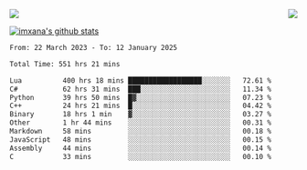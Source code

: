 <p>
  <a href="https://count.getloli.com/"><img src="https://count.getloli.com/get/@xana.readme?theme=moebooru-h"></a>
  <img src="https://weather-icon.journeyad.repl.co/@hangzhou?v=1" align="right">
</p>


<a href="https://github.com/imxana"><img align="center" src="https://github-readme-stats.vercel.app/api?username=imxana&show_icons=true&include_all_commits=true&hide_border=tru&custom_title=imxana%27s%20Github%20Stats" alt="imxana's github stats" /></a> 

<!--START_SECTION:waka-->

```txt
From: 22 March 2023 - To: 12 January 2025

Total Time: 551 hrs 21 mins

Lua          400 hrs 18 mins ██████████████████░░░░░░░   72.61 %
C#           62 hrs 31 mins  ███░░░░░░░░░░░░░░░░░░░░░░   11.34 %
Python       39 hrs 50 mins  █▓░░░░░░░░░░░░░░░░░░░░░░░   07.23 %
C++          24 hrs 21 mins  █░░░░░░░░░░░░░░░░░░░░░░░░   04.42 %
Binary       18 hrs 1 min    ▓░░░░░░░░░░░░░░░░░░░░░░░░   03.27 %
Other        1 hr 44 mins    ░░░░░░░░░░░░░░░░░░░░░░░░░   00.31 %
Markdown     58 mins         ░░░░░░░░░░░░░░░░░░░░░░░░░   00.18 %
JavaScript   48 mins         ░░░░░░░░░░░░░░░░░░░░░░░░░   00.15 %
Assembly     44 mins         ░░░░░░░░░░░░░░░░░░░░░░░░░   00.14 %
C            33 mins         ░░░░░░░░░░░░░░░░░░░░░░░░░   00.10 %
```

<!--END_SECTION:waka-->

